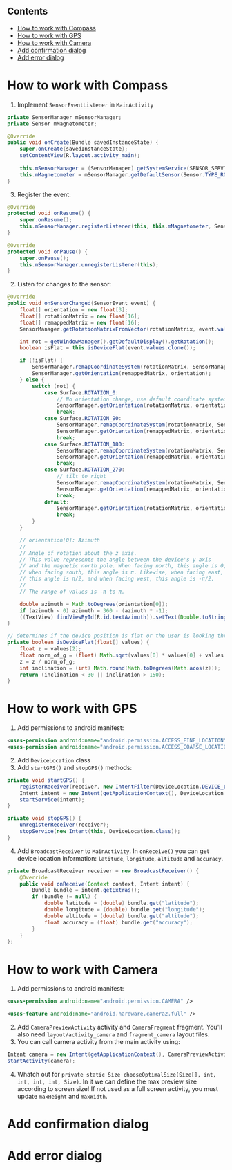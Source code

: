 ## Contents

* [How to work with Compass](#how-to-work-with-compass)
* [How to work with GPS](#how-to-work-with-gps)
* [How to work with Camera](#how-to-work-with-camera)
* [Add confirmation dialog](#add-confirmation-dialog)
* [Add error dialog](#add-error-dialog)

# How to work with Compass
1. Implement `SensorEventListener` in `MainActivity`
```java
private SensorManager mSensorManager;
private Sensor mMagnetometer;

@Override
public void onCreate(Bundle savedInstanceState) {
    super.onCreate(savedInstanceState);
    setContentView(R.layout.activity_main);
    
    this.mSensorManager = (SensorManager) getSystemService(SENSOR_SERVICE);
    this.mMagnetometer = mSensorManager.getDefaultSensor(Sensor.TYPE_ROTATION_VECTOR);
}
```
3. Register the event:
```java
@Override
protected void onResume() {
    super.onResume();
    this.mSensorManager.registerListener(this, this.mMagnetometer, SensorManager.SENSOR_DELAY_UI);
}

@Override
protected void onPause() {
    super.onPause();
    this.mSensorManager.unregisterListener(this);
}
```
2. Listen for changes to the sensor:
```java
@Override
public void onSensorChanged(SensorEvent event) {
    float[] orientation = new float[3];
    float[] rotationMatrix = new float[16];
    float[] remappedMatrix = new float[16];
    SensorManager.getRotationMatrixFromVector(rotationMatrix, event.values.clone());

    int rot = getWindowManager().getDefaultDisplay().getRotation();
    boolean isFlat = this.isDeviceFlat(event.values.clone());

    if (!isFlat) {
        SensorManager.remapCoordinateSystem(rotationMatrix, SensorManager.AXIS_X, SensorManager.AXIS_Z, remappedMatrix);
        SensorManager.getOrientation(remappedMatrix, orientation);
    } else {
        switch (rot) {
            case Surface.ROTATION_0:
                // No orientation change, use default coordinate system
                SensorManager.getOrientation(rotationMatrix, orientation);
                break;
            case Surface.ROTATION_90:
                SensorManager.remapCoordinateSystem(rotationMatrix, SensorManager.AXIS_Y, SensorManager.AXIS_MINUS_X, remappedMatrix);
                SensorManager.getOrientation(remappedMatrix, orientation);
                break;
            case Surface.ROTATION_180:
                SensorManager.remapCoordinateSystem(rotationMatrix, SensorManager.AXIS_MINUS_X, SensorManager.AXIS_MINUS_Y, remappedMatrix);
                SensorManager.getOrientation(remappedMatrix, orientation);
                break;
            case Surface.ROTATION_270:
                // tilt to right
                SensorManager.remapCoordinateSystem(rotationMatrix, SensorManager.AXIS_MINUS_Y, SensorManager.AXIS_X, remappedMatrix);
                SensorManager.getOrientation(remappedMatrix, orientation);
                break;
            default:
                SensorManager.getOrientation(rotationMatrix, orientation);
                break;
        }
    }

    // orientation[0]: Azimuth
    //
    // Angle of rotation about the z axis.
    // This value represents the angle between the device's y axis
    // and the magnetic north pole. When facing north, this angle is 0,
    // when facing south, this angle is π. Likewise, when facing east,
    // this angle is π/2, and when facing west, this angle is -π/2.
    //
    // The range of values is -π to π.

    double azimuth = Math.toDegrees(orientation[0]);
    if (azimuth < 0) azimuth = 360 - (azimuth * -1);
    ((TextView) findViewById(R.id.textAzimuth)).setText(Double.toString(azimuth));
}

// determines if the device position is flat or the user is looking through the display
private boolean isDeviceFlat(float[] values) {
    float z = values[2];
    float norm_of_g = (float) Math.sqrt(values[0] * values[0] + values[1] * values[1] + z * z);
    z = z / norm_of_g;
    int inclination = (int) Math.round(Math.toDegrees(Math.acos(z)));
    return (inclination < 30 || inclination > 150);
}
```
# How to work with GPS
1. Add permissions to android manifest:
```xml
<uses-permission android:name="android.permission.ACCESS_FINE_LOCATION" />
<uses-permission android:name="android.permission.ACCESS_COARSE_LOCATION" />
```
2. Add `DeviceLocation` class
3. Add `startGPS()` and `stopGPS()` methods:
```java
private void startGPS() {
    registerReceiver(receiver, new IntentFilter(DeviceLocation.DEVICE_LOCATION));
    Intent intent = new Intent(getApplicationContext(), DeviceLocation.class);
    startService(intent);
}

private void stopGPS() {
    unregisterReceiver(receiver);
    stopService(new Intent(this, DeviceLocation.class));
}
```
4. Add `BroadcastReceiver` to `MainActivity`. In `onReceive()` you can get device location information: `latitude`, `longitude`, `altitude` and `accuracy`. 
```java
private BroadcastReceiver receiver = new BroadcastReceiver() {
    @Override
    public void onReceive(Context context, Intent intent) {
        Bundle bundle = intent.getExtras();
        if (bundle != null) {
            double latitude = (double) bundle.get("latitude");
            double longitude = (double) bundle.get("longitude");
            double altitude = (double) bundle.get("altitude");
            float accuracy = (float) bundle.get("accuracy");            
        }
    }
};
```
# How to work with Camera
1. Add permissions to android manifest:
```xml
<uses-permission android:name="android.permission.CAMERA" />

<uses-feature android:name="android.hardware.camera2.full" />
```
2. Add `CameraPreviewActivity` activity and `CameraFragment` fragment. You'll also need `layout/activity_camera` and `fragment_camera` layout files.
3. You can call camera activity from the main activity using:
```java
Intent camera = new Intent(getApplicationContext(), CameraPreviewActivity.class);
startActivity(camera);
```
4. Whatch out for `private static Size chooseOptimalSize(Size[], int, int, int, int, Size)`. In it we can define the max preview size according to screen size! If not used as a full screen activity, you must update `maxHeight` and `maxWidth`.
# Add confirmation dialog

# Add error dialog
